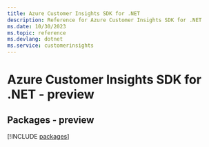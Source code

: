 ```yaml
---
title: Azure Customer Insights SDK for .NET
description: Reference for Azure Customer Insights SDK for .NET
ms.date: 10/30/2023
ms.topic: reference
ms.devlang: dotnet
ms.service: customerinsights
---
```

# Azure Customer Insights SDK for .NET - preview
## Packages - preview
[!INCLUDE [packages](customer-insights-index.md)]